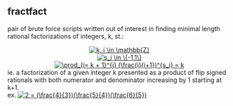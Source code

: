 ## fractfact
pair of brute force scripts written out of interest in finding minimal length rational factorizations of integers, k, st.: <br/>
<center>
<a href="https://www.codecogs.com/eqnedit.php?latex=k,&space;i&space;\in&space;\mathbb{Z}" target="_blank"><img src="https://latex.codecogs.com/gif.latex?k,&space;i&space;\in&space;\mathbb{Z}" title="k, i \in \mathbb{Z}" /></a> <br/>
<a href="https://www.codecogs.com/eqnedit.php?latex=s_i&space;\in&space;\{-1,1\}" target="_blank"><img src="https://latex.codecogs.com/gif.latex?s_i&space;\in&space;\{-1,1\}" title="s_i \in \{-1,1\}" /></a> <br/>
<a href="https://www.codecogs.com/eqnedit.php?latex=\prod_{i=&space;k&space;&plus;&space;1}^{j}&space;(\frac{i}{i&plus;1})^{s_i}&space;=&space;k" target="_blank"><img src="https://latex.codecogs.com/gif.latex?\prod_{i=&space;k&space;&plus;&space;1}^{j}&space;(\frac{i}{i&plus;1})^{s_i}&space;=&space;k" title="\prod_{i= k + 1}^{j} (\frac{i}{i+1})^{s_i} = k" /></a>
<br/>
  </center>
ie. a factorization of a given integer k presented as a product of flip signed rationals with both numerator and denominator increasing by 1 starting at k+1. <br/>
ex. <a href="https://www.codecogs.com/eqnedit.php?latex=2&space;=&space;(\frac{4}{3})(\frac{5}{4})(\frac{6}{5})" target="_blank"><img src="https://latex.codecogs.com/gif.latex?2&space;=&space;(\frac{4}{3})(\frac{5}{4})(\frac{6}{5})" title="2 = (\frac{4}{3})(\frac{5}{4})(\frac{6}{5})" /></a>
